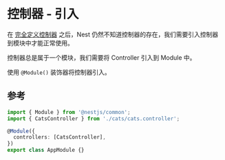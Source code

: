 # 控制器 - 引入

在 [完全定义控制器](./Controller-Example.md) 之后，Nest 仍然不知道控制器的存在，我们需要引入控制器到模块中才能正常使用。

控制器总是属于一个模块，我们需要将 Controller 引入到 Module 中。

使用 `@Module()` 装饰器将控制器引入。

## 参考

```ts
import { Module } from '@nestjs/common';
import { CatsController } from './cats/cats.controller';

@Module({
  controllers: [CatsController],
})
export class AppModule {}
```
